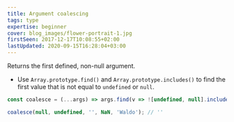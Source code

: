 ```yaml
---
title: Argument coalescing
tags: type
expertise: beginner
cover: blog_images/flower-portrait-1.jpg
firstSeen: 2017-12-17T10:08:55+02:00
lastUpdated: 2020-09-15T16:28:04+03:00
---
```


Returns the first defined, non-null argument.

- Use `Array.prototype.find()` and `Array.prototype.includes()` to find the first value that is not equal to `undefined` or `null`.

```js
const coalesce = (...args) => args.find(v => ![undefined, null].includes(v));
```

```js
coalesce(null, undefined, '', NaN, 'Waldo'); // ''
```
